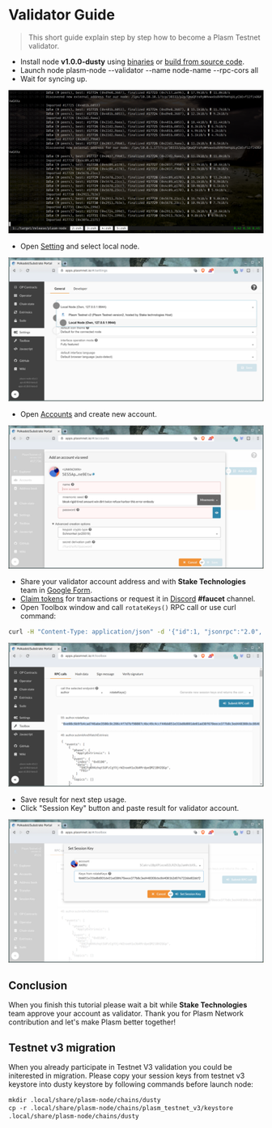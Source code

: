 # Validator Guide

> This short guide explain step by step how to become a Plasm Testnet validator.

* Install node **v1.0.0-dusty** using [binaries](https://github.com/staketechnologies/Plasm/releases/tag/v1.0.0-dusty) or [build from source code](https://github.com/staketechnologies/Plasm#building-from-source).
* Launch node plasm-node --validator --name node-name --rpc-cors all
* Wait for syncing up.

![Testnet Sync](../.gitbook/assets/testnet_sync.png)

* Open [Setting](https://apps.plasmnet.io/#/settings) and select local node.

![Testnet Settings](../.gitbook/assets/testnet_settings.png)

* Open [Accounts](https://apps.plasmnet.io/#/accounts) and create new account.

![Testnet Accounts](../.gitbook/assets/testnet_accounts.png)

* Share your validator account address and with **Stake Technologies** team in [Google Form](https://docs.google.com/forms/d/e/1FAIpQLSday0ckkK43TzJgKtQmJdzkudQNFDXspZAuUGi5Y5vfjkis3Q/viewform).
* [Claim tokens](https://medium.com/stake-technologies/dusty-lockdrop-how-to-claim-def048fa353) for transactions or request it in [Discord](https://discord.gg/Z3nC9U4) **\#faucet** channel.
* Open Toolbox window and call `rotateKeys()` RPC call or use curl command:

```bash
curl -H "Content-Type: application/json" -d '{"id":1, "jsonrpc":"2.0", "method": "author_rotateKeys", "params":[]}' http://localhost:9933
```

![Testnet Rotate](../.gitbook/assets/testnet_rotate.png)

* Save result for next step usage.
* Click "Session Key" button and paste result for validator account.

![Testnet Session](../.gitbook/assets/testnet_session.png)

## Conclusion

When you finish this tutorial please wait a bit while **Stake Technologies** team approve your account as validator. Thank you for Plasm Network contribution and let's make Plasm better together!

## Testnet v3 migration

When you already participate in Testnet V3 validation you could be initerested in migration. Please copy your session keys from testnet v3 keystore into dusty keystore by following commands before launch node:

```text
mkdir .local/share/plasm-node/chains/dusty
cp -r .local/share/plasm-node/chains/plasm_testnet_v3/keystore .local/share/plasm-node/chains/dusty
```

